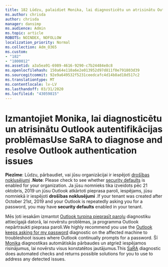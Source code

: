 ```yaml
---
title: 182 Lūdzu, palaidiet Monika, lai diagnosticētu un atrisinātu Outlook autentifikācijas problēmas
ms.author: chrisda
author: chrisda
manager: dansimp
ms.audience: Admin
ms.topic: article
ROBOTS: NOINDEX, NOFOLLOW
localization_priority: Normal
ms.collection: Adm_O365
ms.custom:
- "182"
- "1800012"
ms.assetid: a3a5ea91-6989-4616-9290-c7b24484e8c8
ms.openlocfilehash: 150a64e110a6e2e013952d97d811f0e791803d39
ms.sourcegitcommit: 92e9a649532f5231ceedcafc4d14b8ad18d517c2
ms.translationtype: MT
ms.contentlocale: lv-LV
ms.lasthandoff: 03/31/2020
ms.locfileid: "43059815"
---
```

# <a name="use-sara-to-diagnose-and-resolve-outlook-authentication-issues"></a><span data-ttu-id="2fdd1-102">Izmantojiet Monika, lai diagnosticētu un atrisinātu Outlook autentifikācijas problēmas</span><span class="sxs-lookup"><span data-stu-id="2fdd1-102">Use SaRA to diagnose and resolve Outlook authentication issues</span></span>

<span data-ttu-id="2fdd1-103">**Piezīme**: Lūdzu, pārbaudiet, vai jūsu organizācijai ir iespējoti [drošības noklusējumi](http://aka.ms/securitydefaults) .</span><span class="sxs-lookup"><span data-stu-id="2fdd1-103">**Note**: Please check to see whether [security defaults](http://aka.ms/securitydefaults) is enabled for your organization.</span></span> <span data-ttu-id="2fdd1-104">Ja jūsu nomnieks tika izveidots pēc 21 oktobris, 2019 un jūsu Outlook atkārtoti pieprasa paroli, iespējams, jūsu nomniekā ir iespējoti **drošības noklusējumi** .</span><span class="sxs-lookup"><span data-stu-id="2fdd1-104">If your tenant was created after October 21st, 2019 and your Outlook is repeatedly asking you for a password, you may have **security defaults** enabled in your tenant.</span></span>

<span data-ttu-id="2fdd1-105">Mēs ļoti iesakām izmantot [Outlook turpina pieprasīt paroļu](https://aka.ms/SaRA-OutlookPwdPrompt-Alchemy) diagnostiku attiecīgajā datorā, lai novērstu problēmas, ja programma Outlook nepārtraukti pieprasa paroli.</span><span class="sxs-lookup"><span data-stu-id="2fdd1-105">We highly recommend you use the [Outlook keeps asking for my password](https://aka.ms/SaRA-OutlookPwdPrompt-Alchemy) diagnostic on the affected machine to troubleshoot issues where Outlook continually prompts for a password.</span></span> <span data-ttu-id="2fdd1-106">Šī [Monika](https://diagnostics.office.com/#/) diagnostikas automātiskās pārbaudes un atgriež iespējamos risinājumus, lai novērstu visus konstatētos jautājumus.</span><span class="sxs-lookup"><span data-stu-id="2fdd1-106">This [SaRA](https://diagnostics.office.com/#/) diagnostic does automated checks and returns possible solutions for you to use to address any detected issues.</span></span>
